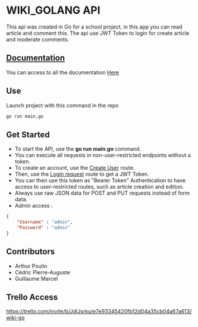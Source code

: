 # WIKI_GOLANG API

This api was created in Go for a school project, in this app you can read article and comment this.
The api use JWT Token to login for create article and moderate comments.

##  [Documentation](docs/documentation.md)

You can access to all the documentation [Here](docs/documentation.md)

## Use

Launch project with this command in the repo

```bash
go run main.go
```

## Get Started

* To start the API, use the **go run main.go** command.
* You can execute all requests in non-user-restricted endpoints without a token.
* To create an account, use the [Create User](/docs/user_add.md) route.
* Then, use the [Login request](/docs/login.md) route to get a JWT Token.
* You can then use this token as "Bearer Token" Authentication to have access to user-restricted routes, such as article creation and edition.
* Always use raw JSON data for POST and PUT requests instead of form data.
* Admin access :
```json
{
    "Username" : "admin",
    "Password" : "admin"
}
```

## Contributors
 
* Arthur Poulin
* Cédric Pierre-Auguste
* Guillaume Marcel

## Trello Access

https://trello.com/invite/b/JdlJsrku/e7e93345420fb12d04a35cb04a67a613/wiki-go

